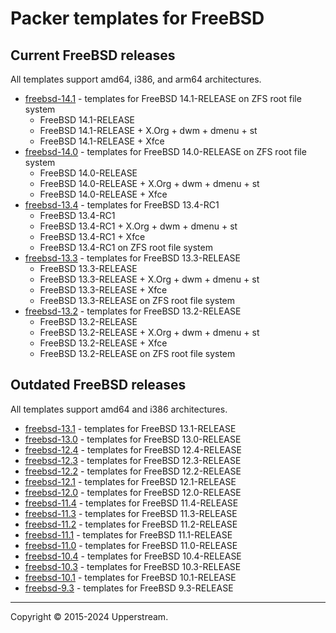 # Packer templates for FreeBSD

## Current FreeBSD releases

All templates support amd64, i386, and arm64 architectures.

* [freebsd-14.1](freebsd-14.1/README.md) - templates for FreeBSD 14.1-RELEASE
  on ZFS root file system
  * FreeBSD 14.1-RELEASE
  * FreeBSD 14.1-RELEASE + X.Org + dwm + dmenu + st
  * FreeBSD 14.1-RELEASE + Xfce
* [freebsd-14.0](freebsd-14.0/README.md) - templates for FreeBSD 14.0-RELEASE
  on ZFS root file system
  * FreeBSD 14.0-RELEASE
  * FreeBSD 14.0-RELEASE + X.Org + dwm + dmenu + st
  * FreeBSD 14.0-RELEASE + Xfce
* [freebsd-13.4](freebsd-13.4/README.md) - templates for FreeBSD 13.4-RC1
  * FreeBSD 13.4-RC1
  * FreeBSD 13.4-RC1 + X.Org + dwm + dmenu + st
  * FreeBSD 13.4-RC1 + Xfce
  * FreeBSD 13.4-RC1 on ZFS root file system
* [freebsd-13.3](freebsd-13.3/README.md) - templates for FreeBSD 13.3-RELEASE
  * FreeBSD 13.3-RELEASE
  * FreeBSD 13.3-RELEASE + X.Org + dwm + dmenu + st
  * FreeBSD 13.3-RELEASE + Xfce
  * FreeBSD 13.3-RELEASE on ZFS root file system
* [freebsd-13.2](freebsd-13.2/README.md) - templates for FreeBSD 13.2-RELEASE
  * FreeBSD 13.2-RELEASE
  * FreeBSD 13.2-RELEASE + X.Org + dwm + dmenu + st
  * FreeBSD 13.2-RELEASE + Xfce
  * FreeBSD 13.2-RELEASE on ZFS root file system

## Outdated FreeBSD releases

All templates support amd64 and i386 architectures.

* [freebsd-13.1](freebsd-13.1/README.md) - templates for FreeBSD 13.1-RELEASE
* [freebsd-13.0](freebsd-13.0/README.md) - templates for FreeBSD 13.0-RELEASE
* [freebsd-12.4](freebsd-12.4/README.md) - templates for FreeBSD 12.4-RELEASE
* [freebsd-12.3](freebsd-12.3/README.md) - templates for FreeBSD 12.3-RELEASE
* [freebsd-12.2](freebsd-12.2/README.md) - templates for FreeBSD 12.2-RELEASE
* [freebsd-12.1](freebsd-12.1/README.md) - templates for FreeBSD 12.1-RELEASE
* [freebsd-12.0](freebsd-12.0/README.md) - templates for FreeBSD 12.0-RELEASE
* [freebsd-11.4](freebsd-11.4/README.md) - templates for FreeBSD 11.4-RELEASE
* [freebsd-11.3](freebsd-11.3/README.md) - templates for FreeBSD 11.3-RELEASE
* [freebsd-11.2](freebsd-11.2/README.md) - templates for FreeBSD 11.2-RELEASE
* [freebsd-11.1](freebsd-11.1/README.md) - templates for FreeBSD 11.1-RELEASE
* [freebsd-11.0](freebsd-11.0/README.md) - templates for FreeBSD 11.0-RELEASE
* [freebsd-10.4](freebsd-10.4/README.md) - templates for FreeBSD 10.4-RELEASE
* [freebsd-10.3](freebsd-10.3/README.md) - templates for FreeBSD 10.3-RELEASE
* [freebsd-10.1](freebsd-10.1/README.md) - templates for FreeBSD 10.1-RELEASE
* [freebsd-9.3](freebsd-9.3/README.md) - templates for FreeBSD 9.3-RELEASE

- - -

Copyright &copy; 2015-2024 Upperstream.
